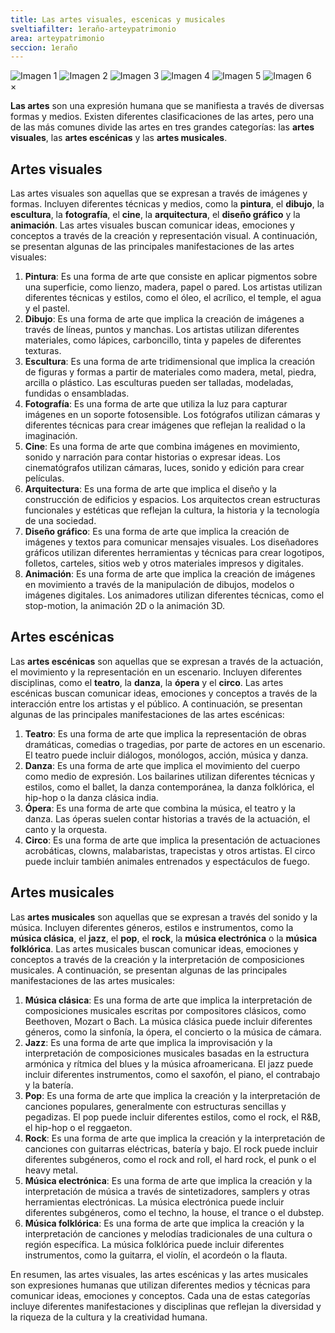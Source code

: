 ```yaml
---
title: Las artes visuales, escenicas y musicales
sveltiafilter: 1eraño-arteypatrimonio
area: arteypatrimonio
seccion: 1eraño
---
```

<div class="gallery">
  <img src="https://placehold.co/400/000000/FFFFFF" alt="Imagen 1" class="gallery-item">
  <img src="https://placehold.co/400/111111/FFFFFF" alt="Imagen 2" class="gallery-item">
  <img src="https://placehold.co/400/222222/FFFFFF" alt="Imagen 3" class="gallery-item">
  <img src="https://placehold.co/400/333333/FFFFFF" alt="Imagen 4" class="gallery-item">
  <img src="https://placehold.co/400/444444/FFFFFF" alt="Imagen 5" class="gallery-item">
  <img src="https://placehold.co/400/555555/FFFFFF" alt="Imagen 6" class="gallery-item">
</div>

<div class="lightbox" id="lightbox">
    <span class="close" id="close">&times;</span>
    <img class="lightbox-content" id="lightbox-img">
    <div class="thumbnails" id="thumbnails"></div>
</div>

**Las artes** son una expresión humana que se manifiesta a través de diversas formas y medios. Existen diferentes clasificaciones de las artes, pero una de las más comunes divide las artes en tres grandes categorías: las **artes visuales**, las **artes escénicas** y las **artes musicales**.

## Artes visuales

Las artes visuales son aquellas que se expresan a través de imágenes y formas. Incluyen diferentes técnicas y medios, como la **pintura**, el **dibujo**, la **escultura**, la **fotografía**, el **cine**, la **arquitectura**, el **diseño gráfico** y la **animación**. Las artes visuales buscan comunicar ideas, emociones y conceptos a través de la creación y representación visual. A continuación, se presentan algunas de las principales manifestaciones de las artes visuales:

1. **Pintura**: Es una forma de arte que consiste en aplicar pigmentos sobre una superficie, como lienzo, madera, papel o pared. Los artistas utilizan diferentes técnicas y estilos, como el óleo, el acrílico, el temple, el agua y el pastel.
2. **Dibujo**: Es una forma de arte que implica la creación de imágenes a través de líneas, puntos y manchas. Los artistas utilizan diferentes materiales, como lápices, carboncillo, tinta y papeles de diferentes texturas.
3. **Escultura**: Es una forma de arte tridimensional que implica la creación de figuras y formas a partir de materiales como madera, metal, piedra, arcilla o plástico. Las esculturas pueden ser talladas, modeladas, fundidas o ensambladas.
4. **Fotografía**: Es una forma de arte que utiliza la luz para capturar imágenes en un soporte fotosensible. Los fotógrafos utilizan cámaras y diferentes técnicas para crear imágenes que reflejan la realidad o la imaginación.
5. **Cine**: Es una forma de arte que combina imágenes en movimiento, sonido y narración para contar historias o expresar ideas. Los cinematógrafos utilizan cámaras, luces, sonido y edición para crear películas.
6. **Arquitectura**: Es una forma de arte que implica el diseño y la construcción de edificios y espacios. Los arquitectos crean estructuras funcionales y estéticas que reflejan la cultura, la historia y la tecnología de una sociedad.
7. **Diseño gráfico**: Es una forma de arte que implica la creación de imágenes y textos para comunicar mensajes visuales. Los diseñadores gráficos utilizan diferentes herramientas y técnicas para crear logotipos, folletos, carteles, sitios web y otros materiales impresos y digitales.
8. **Animación**: Es una forma de arte que implica la creación de imágenes en movimiento a través de la manipulación de dibujos, modelos o imágenes digitales. Los animadores utilizan diferentes técnicas, como el stop-motion, la animación 2D o la animación 3D.

## Artes escénicas

Las **artes escénicas** son aquellas que se expresan a través de la actuación, el movimiento y la representación en un escenario. Incluyen diferentes disciplinas, como el **teatro**, la **danza**, la **ópera** y el **circo**. Las artes escénicas buscan comunicar ideas, emociones y conceptos a través de la interacción entre los artistas y el público. A continuación, se presentan algunas de las principales manifestaciones de las artes escénicas:

1. **Teatro**: Es una forma de arte que implica la representación de obras dramáticas, comedias o tragedias, por parte de actores en un escenario. El teatro puede incluir diálogos, monólogos, acción, música y danza.
2. **Danza**: Es una forma de arte que implica el movimiento del cuerpo como medio de expresión. Los bailarines utilizan diferentes técnicas y estilos, como el ballet, la danza contemporánea, la danza folklórica, el hip-hop o la danza clásica india.
3. **Ópera**: Es una forma de arte que combina la música, el teatro y la danza. Las óperas suelen contar historias a través de la actuación, el canto y la orquesta.
4. **Circo**: Es una forma de arte que implica la presentación de actuaciones acrobáticas, clowns, malabaristas, trapecistas y otros artistas. El circo puede incluir también animales entrenados y espectáculos de fuego.

## Artes musicales

Las **artes musicales** son aquellas que se expresan a través del sonido y la música. Incluyen diferentes géneros, estilos e instrumentos, como la **música clásica**, el **jazz**, el **pop**, el **rock**, la **música electrónica** o la **música folklórica**. Las artes musicales buscan comunicar ideas, emociones y conceptos a través de la creación y la interpretación de composiciones musicales. A continuación, se presentan algunas de las principales manifestaciones de las artes musicales:

1. **Música clásica**: Es una forma de arte que implica la interpretación de composiciones musicales escritas por compositores clásicos, como Beethoven, Mozart o Bach. La música clásica puede incluir diferentes géneros, como la sinfonía, la ópera, el concierto o la música de cámara.
2. **Jazz**: Es una forma de arte que implica la improvisación y la interpretación de composiciones musicales basadas en la estructura armónica y rítmica del blues y la música afroamericana. El jazz puede incluir diferentes instrumentos, como el saxofón, el piano, el contrabajo y la batería.
3. **Pop**: Es una forma de arte que implica la creación y la interpretación de canciones populares, generalmente con estructuras sencillas y pegadizas. El pop puede incluir diferentes estilos, como el rock, el R&B, el hip-hop o el reggaeton.
4. **Rock**: Es una forma de arte que implica la creación y la interpretación de canciones con guitarras eléctricas, batería y bajo. El rock puede incluir diferentes subgéneros, como el rock and roll, el hard rock, el punk o el heavy metal.
5. **Música electrónica**: Es una forma de arte que implica la creación y la interpretación de música a través de sintetizadores, samplers y otras herramientas electrónicas. La música electrónica puede incluir diferentes subgéneros, como el techno, la house, el trance o el dubstep.
6. **Música folklórica**: Es una forma de arte que implica la creación y la interpretación de canciones y melodías tradicionales de una cultura o región específica. La música folklórica puede incluir diferentes instrumentos, como la guitarra, el violín, el acordeón o la flauta.

En resumen, las artes visuales, las artes escénicas y las artes musicales son expresiones humanas que utilizan diferentes medios y técnicas para comunicar ideas, emociones y conceptos. Cada una de estas categorías incluye diferentes manifestaciones y disciplinas que reflejan la diversidad y la riqueza de la cultura y la creatividad humana.
